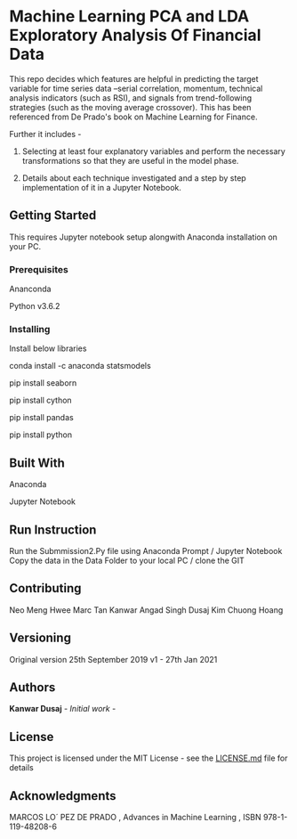 # Machine Learning PCA and LDA Exploratory Analysis Of Financial Data
This repo decides which features are helpful in predicting the target variable for time series data –serial correlation, momentum, technical analysis indicators (such as RSI), and signals from trend-following strategies (such as the moving average crossover). This has been referenced from De Prado's book on Machine Learning for Finance.

Further it includes - 

1.	Selecting at least four explanatory variables and perform the necessary transformations so that they are useful in the model phase. 

2.	Details about each technique investigated and a step by step implementation of it in a Jupyter Notebook.

## Getting Started

This requires Jupyter notebook setup alongwith Anaconda installation on your PC.

### Prerequisites

Ananconda

Python v3.6.2

### Installing

Install below libraries

conda install -c anaconda statsmodels

pip install seaborn

pip install cython

pip install pandas

pip install python


## Built With

Anaconda

Jupyter Notebook

## Run Instruction 

Run the Submmission2.Py file using Anaconda Prompt / Jupyter Notebook
Copy the data in the Data Folder to your local PC / clone the GIT


## Contributing

Neo Meng Hwee
Marc Tan
Kanwar Angad Singh Dusaj
Kim Chuong Hoang

## Versioning

Original version 25th September 2019
v1 - 27th Jan 2021

## Authors

**Kanwar Dusaj** - *Initial work* -


## License

This project is licensed under the MIT License - see the [LICENSE.md](LICENSE.md) file for details

## Acknowledgments

MARCOS LO´ PEZ DE PRADO , Advances in Machine Learning , ISBN 978-1-119-48208-6 



